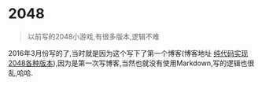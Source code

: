 # 2048

>以前写的2048小游戏,有很多版本,逻辑不难


2016年3月份写的了,当时就是因为这个写下了第一个博客(博客地址  [纯代码实现2048各种版本](http://blog.csdn.net/xfhy_/article/details/50993722)),因为是第一次写博客,当然也就没有使用Markdown,写的逻辑也很乱,哈哈.
